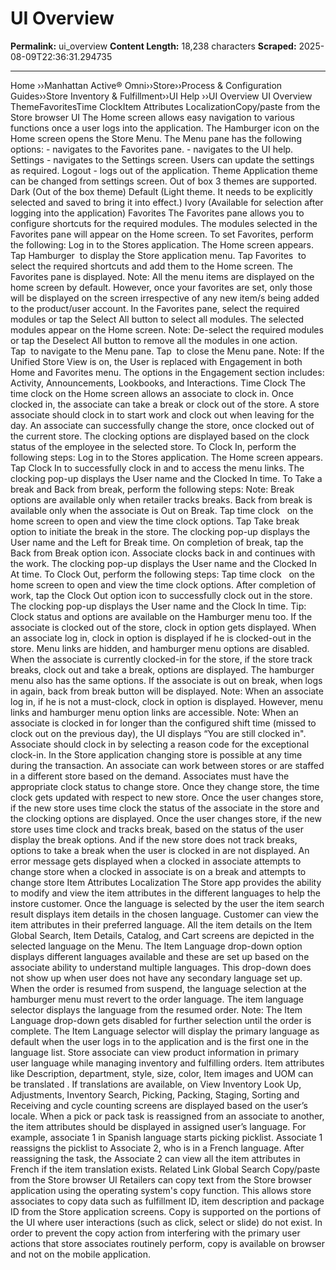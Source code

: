 # UI Overview 

**Permalink:** ui_overview
**Content Length:** 18,238 characters
**Scraped:** 2025-08-09T22:36:31.294735

---

Home &rsaquo;&rsaquo;Manhattan Active® Omni&rsaquo;&rsaquo;Store&rsaquo;&rsaquo;Process & Configuration Guides&rsaquo;&rsaquo;Store Inventory & Fulfillment&rsaquo;&rsaquo;UI Help ››UI Overview UI Overview ThemeFavoritesTime ClockItem Attributes LocalizationCopy/paste from the Store&nbsp;browser UI The Home screen allows easy navigation to various functions once a user logs into the application. The Hamburger icon on the Home screen opens the Store Menu. The Menu pane has the following options: - navigates to the Favorites pane. - navigates to the UI help. Settings - navigates to the Settings screen. Users can update the settings as required. Logout - logs out of the application. Theme Application theme can be changed from settings screen. Out of box 3&nbsp;themes are supported. Dark (Out of the box theme) Default (Light theme. It needs to be explicitly selected and saved to bring it into effect.) Ivory (Available for selection after logging into the application) Favorites The Favorites pane allows you to configure shortcuts for the required modules. The modules selected in the Favorites pane will appear on the Home screen. To set Favorites, perform the following: Log in to the Stores application. The Home screen appears. Tap Hamburger &nbsp;to display the Store application menu. Tap Favorites &nbsp;to select the required shortcuts and add them to the Home screen. The Favorites pane is displayed. Note: All the menu items are displayed on the home screen by default. However, once your favorites are set, only those will be displayed on the screen irrespective of any new item/s being added to the product/user account. In the Favorites pane, select the required modules or tap the Select All button to select all modules. The selected modules appear on the Home screen. Note: De-select the required modules or tap the Deselect All button to remove all the modules in one action. Tap&nbsp;&nbsp;to navigate to the Menu pane. Tap&nbsp;&nbsp;to close the Menu pane. Note: If the Unified Store View is on, the User is replaced with Engagement in both Home and Favorites menu. The options in the Engagement section includes: Activity, Announcements, Lookbooks, and Interactions. Time Clock The time clock on the Home screen allows an associate to clock in. Once clocked in, the associate can take a break or clock out of the store. A store associate should clock in to start&nbsp;work and clock out when leaving for the day. An associate can successfully change the store, once clocked out of the current&nbsp;store. The clocking options are displayed based on the clock status of the employee in the selected store. To Clock In, perform the following steps: Log in to the Stores application. The Home screen appears. Tap Clock In&nbsp;to successfully clock in and to access the menu links. The clocking pop-up displays the User name and the Clocked In time. To Take a break and Back from break, perform the following steps: Note: Break options are available only when retailer tracks breaks. Back from break is available only when the associate is Out on Break. Tap time clock&nbsp;&nbsp; on the home screen to open and view the time clock options. Tap Take break option to initiate the break in the store. The clocking pop-up displays the User name and the Left for Break time. On completion of break, tap the Back from Break option icon. Associate clocks back in and continues with the work. The clocking pop-up displays the User name and the Clocked In At time. To Clock Out, perform the following steps: Tap time clock&nbsp;&nbsp; on the home screen to open and view the time clock options. After completion of work, tap the Clock Out option icon to successfully clock out in the store. The clocking pop-up displays the User name and the Clock In time. Tip: Clock status and options are available on the Hamburger menu too. If the associate is clocked out of the store, clock in option gets displayed. When an associate log in, clock in option is displayed if he is clocked-out in the store. Menu links are hidden, and hamburger menu options are disabled. When the associate is currently clocked-in for the store, if the store track breaks, clock out and take a break, options are displayed. The hamburger menu also has the same options. If the associate is out on break, when logs in again, back from break button will be displayed. Note: When an associate log in, if he is not a must-clock, clock in option is displayed. However, menu links and hamburger menu option links are accessible. Note: When an associate&nbsp;is clocked in for longer than the configured shift time (missed&nbsp;to clock out on the previous day), the UI displays “You are still clocked in". Associate should&nbsp;clock in by selecting a reason code for the exceptional clock-in. In the Store application changing store is possible at any time during the transaction. An associate can work between stores or are staffed in a different store based on the demand. Associates must have the appropriate clock status to change store. Once they change store, the time clock gets updated with respect to new store. Once the user changes store, if the new store uses time clock the status of the associate in the store and the clocking options are displayed. Once the user changes store, if the new store uses time clock and tracks break, based on the status of the user display the break options. And if the new store does not track breaks, options to take a break when the user is clocked in are not displayed. An error message gets displayed when a clocked in associate attempts to change store when a clocked in associate is on a break and attempts to change store Item Attributes Localization The Store app provides the ability to modify and view the item attributes in the different languages to help the instore customer. Once the language is selected by the user the item search result displays item details in the chosen language. Customer can view the item attributes in their preferred language. All the item details on the Item Global Search, Item Details, Catalog, and Cart screens are depicted in the selected language on the Menu. The Item Language drop-down option displays different languages available and these are set up based on the associate ability to understand multiple languages. This drop-down does not show up when user does not have any secondary language set up. When the order is resumed from suspend, the language selection at the hamburger menu must revert to the order language. The item language selector displays the language from the resumed order. Note: The Item Language drop-down gets disabled for further selection until the order is complete. The Item Language selector will display the primary language as default when the user logs in to the application and is the first one in the language list. Store associate can view product information in primary user&nbsp;language while managing inventory and fulfilling orders. Item attributes like Description, department, style, size, color, Item images and UOM can be translated . If translations are available, on View Inventory Look Up, Adjustments, Inventory Search, Picking, Packing, Staging, Sorting and Receiving and cycle counting screens are displayed based on the user’s locale. When a pick or pack task is reassigned from an associate to another, the item attributes should be displayed in assigned user’s language. For example, associate 1 in Spanish language starts picking picklist. Associate 1 reassigns the picklist to Associate 2, who is in a French language. After reassigning the task, the Associate 2 can view all the item attributes in French if the item translation exists. Related Link Global Search Copy/paste from the Store&nbsp;browser UI Retailers can copy text from&nbsp;the Store browser application using the operating system's copy function. This allows store associates to copy data&nbsp;such as fulfillment ID, item description and package ID from the Store application screens. Copy is supported on the portions of the UI where user interactions (such as click, select or slide) do not exist. In order to prevent the copy action from interfering with the primary user actions that store associates routinely perform, copy is available on browser and not on the mobile application.